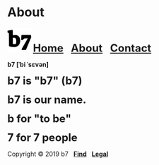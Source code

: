 # About
<img alt="b7" width="54" height="54" src="b7.svg"> <strong><font size="5"><a href="https://b7.github.io">Home</a> &nbsp; <a href="https://b7.github.io/about">About</a> &nbsp; <a href="https://b7.github.io/contact">Contact</a></font></strong>

**b7 [ˈbi ˈsɛvən]**

<strong><font size="5">b7 is "b7" (b7)</font></strong>

<strong><font size="5">b7 is our name.</font></strong>

<strong><font size="5">b for "to be"</font></strong>

<strong><font size="5">7 for 7 people</font></strong>

Copyright © 2019 b7 &nbsp; <strong><a href="https://b7.github.io/find">Find</a></strong> &nbsp; <strong><a href="https://b7.github.io/legal">Legal</a></strong>
